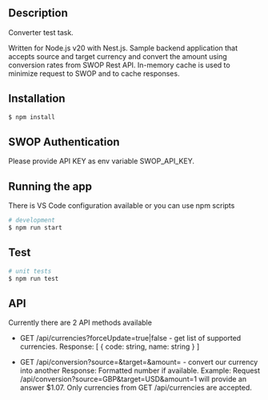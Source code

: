 ## Description

Converter test task.

Written for Node.js v20 with Nest.js. Sample backend application that accepts source and target currency and convert the amount using conversion rates from SWOP Rest API. In-memory cache is used to minimize request to SWOP and to cache responses. 

## Installation

```bash
$ npm install
```

## SWOP Authentication

Please provide API KEY as env variable SWOP_API_KEY.

## Running the app

There is VS Code configuration available or you can use npm scripts
```bash
# development
$ npm run start

```

## Test

```bash
# unit tests
$ npm run test

```

## API

Currently there are 2 API methods available
-  GET /api/currencies?forceUpdate=true|false - get list of supported currencies. 
Response:
[
  {
  code: string,
  name: string
  }
]

- GET /api/conversion?source=<string>&target=<string>&amount=<number> - convert our currency into another 
Response:
Formatted number if available. Example: Request /api/conversion?source=GBP&target=USD&amount=1 will provide an answer $1.07.
Only currencies from GET /api/currencies are accepted.

